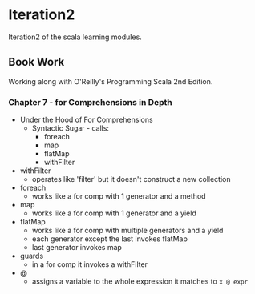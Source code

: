 # Iteration2
Iteration2 of the scala learning modules.

## Book Work
Working along with O'Reilly's Programming Scala 2nd Edition.

### Chapter 7 - for Comprehensions in Depth
- Under the Hood of For Comprehensions
  - Syntactic Sugar - calls:
    - foreach
    - map
    - flatMap
    - withFilter
- withFilter
  - operates like 'filter' but it doesn't construct a new collection
- foreach
  - works like a for comp with 1 generator and a method
- map
  - works like a for comp with 1 generator and a yield
- flatMap
  - works like a for comp with multiple generators and a yield
  - each generator except the last invokes flatMap
  - last generator invokes map
- guards
  - in a for comp it invokes a withFilter
- @
  - assigns a variable to the whole expression it matches to `x @ expr`
